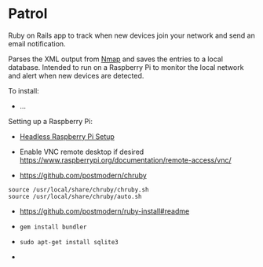# Patrol

Ruby on Rails app to track when new devices join your network and send an email notification.

Parses the XML output from [Nmap](https://nmap.org) and saves the entries to a local database.  Intended to run on a Raspberry Pi to monitor the local network and alert when new devices are detected.

To install:

* ...

Setting up a Raspberry Pi:

* [Headless Raspberry Pi Setup](https://hackernoon.com/raspberry-pi-headless-install-462ccabd75d0)

* Enable VNC remote desktop if desired https://www.raspberrypi.org/documentation/remote-access/vnc/

* https://github.com/postmodern/chruby

```
source /usr/local/share/chruby/chruby.sh
source /usr/local/share/chruby/auto.sh
```

* https://github.com/postmodern/ruby-install#readme

* `gem install bundler`

* `sudo apt-get install sqlite3`

* 




